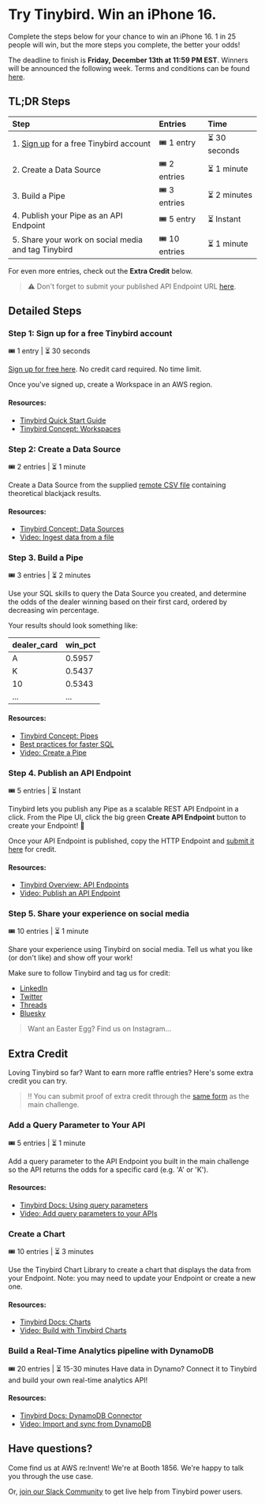 # Try Tinybird. Win an iPhone 16.
Complete the steps below for your chance to win an iPhone 16. 1 in 25 people will win, but the more steps you complete, the better your odds!

The deadline to finish is **Friday, December 13th at 11:59 PM EST**. Winners will be announced the following week. Terms and conditions can be found [here](https://tbrd.co/aws-challenge).

## TL;DR Steps
| Step | Entries | Time |
| :--- | :------ | :--- |
| 1. [Sign up](https://tbrd.co/reinvent_challenge_signup) for a free Tinybird account | 🎟️ 1 entry | ⏳ 30 seconds |
| 2. Create a Data Source | 🎟️ 2 entries | ⏳ 1 minute |
| 3. Build a Pipe | 🎟️ 3 entries | ⏳ 2 minutes |
| 4. Publish your Pipe as an API Endpoint | 🎟️ 5 entry | ⏳ Instant |
| 5. Share your work on social media and tag Tinybird | 🎟️ 10 entries | ⏳ 1 minute |

For even more entries, check out the **Extra Credit** below.

> ⚠️ Don't forget to submit your published API Endpoint URL [here](https://forms.gle/HiRTFjbRy9di7Mzt7).

## Detailed Steps

### Step 1: Sign up for a free Tinybird account
🎟️ 1 entry | ⏳ 30 seconds

[Sign up for free here](https://tbrd.co/reinvent_challenge_signup). No credit card required. No time limit.

Once you've signed up, create a Workspace in an AWS region.

#### Resources:
- [Tinybird Quick Start Guide](https://www.tinybird.co/docs/quick-start)
- [Tinybird Concept: Workspaces](https://www.tinybird.co/docs/concepts/workspaces)

### Step 2: Create a Data Source
🎟️ 2 entries | ⏳ 1 minute

Create a Data Source from the supplied [remote CSV file](https://reinvent-challenge.s3.us-west-2.amazonaws.com/black_jack_results.csv) containing theoretical blackjack results.

#### Resources:
- [Tinybird Concept: Data Sources](https://www.tinybird.co/docs/concepts/data-sources)
- [Video: Ingest data from a file](https://www.tinybird.co/docs/screencasts?video=ingest-data-from-a-file)

### Step 3. Build a Pipe
🎟️ 3 entries | ⏳ 2 minutes

Use your SQL skills to query the Data Source you created, and determine the odds of the dealer winning based on their first card, ordered by decreasing win percentage.

Your results should look something like:

| dealer_card | win_pct |
| - | - |
 A | 0.5957 
 K | 0.5437 
 10 | 0.5343 
... | ...

#### Resources:
- [Tinybird Concept: Pipes](https://www.tinybird.co/docs/concepts/pipes)
- [Best practices for faster SQL](https://www.tinybird.co/docs/query/sql-best-practices)
- [Video: Create a Pipe](https://www.tinybird.co/docs/screencasts?video=create-a-pipe)

### Step 4. Publish an API Endpoint
🎟️ 5 entries | ⏳ Instant

Tinybird lets you publish any Pipe as a scalable REST API Endpoint in a click. From the Pipe UI, click the big green **Create API Endpoint** button to create your Endpoint! 🎉

Once your API Endpoint is published, copy the HTTP Endpoint and [submit it here](https://forms.gle/HiRTFjbRy9di7Mzt7) for credit.

#### Resources:
- [Tinybird Overview: API Endpoints](https://www.tinybird.co/docs/publish/api-endpoints/overview)
- [Video: Publish an API Endpoint](https://www.tinybird.co/docs/screencasts?video=publish-an-api-from-an-sql-pipe)

### Step 5. Share your experience on social media
🎟️ 10 entries | ⏳ 1 minute

Share your experience using Tinybird on social media. Tell us what you like (or don't like) and show off your work!

Make sure to follow Tinybird and tag us for credit:
- [LinkedIn](https://www.linkedin.com/company/tinybird-co)
- [Twitter](https://x.com/tinybirdco)
- [Threads](https://www.threads.net/@tinybird_co)
- [Bluesky](https://bsky.app/profile/tinybirdco.bsky.social)

> Want an Easter Egg? Find us on Instagram...

## Extra Credit
Loving Tinybird so far? Want to earn more raffle entries? Here's some extra credit you can try.

> ‼️ You can submit proof of extra credit through the [same form](https://forms.gle/HiRTFjbRy9di7Mzt7) as the main challenge.

### Add a Query Parameter to Your API
🎟️ 5 entries | ⏳ 1 minute

Add a query parameter to the API Endpoint you built in the main challenge so the API returns the odds for a specific card (e.g. 'A' or 'K').

#### Resources:
- [Tinybird Docs: Using query parameters](https://www.tinybird.co/docs/query/query-parameters)
- [Video: Add query parameters to your APIs](https://www.tinybird.co/docs/screencasts?video=add-query-parameters-to-your-apis)

### Create a Chart
🎟️ 10 entries | ⏳ 3 minutes

Use the Tinybird Chart Library to create a chart that displays the data from your Endpoint. Note: you may need to update your Endpoint or create a new one.

#### Resources:
- [Tinybird Docs: Charts](https://www.tinybird.co/docs/publish/charts)
- [Video: Build with Tinybird Charts](https://www.tinybird.co/docs/screencasts?video=build-fast-charts)

### Build a Real-Time Analytics pipeline with DynamoDB
🎟️ 20 entries | ⏳ 15-30 minutes
Have data in Dynamo? Connect it to Tinybird and build your own real-time analytics API!

#### Resources:
- [Tinybird Docs: DynamoDB Connector](https://www.tinybird.co/docs/ingest/dynamodb)
- [Video: Import and sync from DynamoDB](https://www.tinybird.co/docs/screencasts?video=import-and-sync-data-from-dynamodb-to-tinybird-for-real-time-analytics)

## Have questions?
Come find us at AWS re:Invent! We're at Booth 1856. We're happy to talk you through the use case.

Or, [join our Slack Community](https://www.tinybird.co/community) to get live help from Tinybird power users.